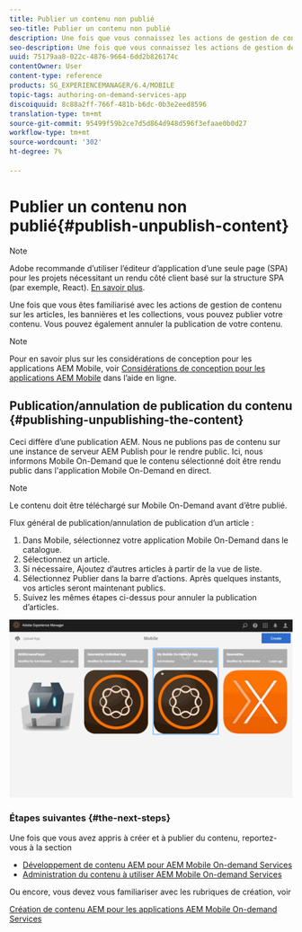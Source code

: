 ```yaml
---
title: Publier un contenu non publié
seo-title: Publier un contenu non publié
description: Une fois que vous connaissez les actions de gestion de contenu sur les articles, bannières et collections, suivez cette page pour savoir comment publier votre contenu. Vous pouvez également annuler la publication de votre contenu.
seo-description: Une fois que vous connaissez les actions de gestion de contenu sur les articles, bannières et collections, suivez cette page pour savoir comment publier votre contenu. Vous pouvez également annuler la publication de votre contenu.
uuid: 75179aa8-022c-4876-9664-6dd2b826174c
contentOwner: User
content-type: reference
products: SG_EXPERIENCEMANAGER/6.4/MOBILE
topic-tags: authoring-on-demand-services-app
discoiquuid: 8c88a2ff-766f-481b-b6dc-0b3e2eed8596
translation-type: tm+mt
source-git-commit: 95499f59b2ce7d5d864d948d596f3efaae0b0d27
workflow-type: tm+mt
source-wordcount: '302'
ht-degree: 7%

---
```



# Publier un contenu non publié{#publish-unpublish-content}

>[!NOTE]
>
>Adobe recommande d’utiliser l’éditeur d’application d’une seule page (SPA) pour les projets nécessitant un rendu côté client basé sur la structure SPA (par exemple, React). [En savoir plus](/help/sites-developing/spa-overview.md).

Une fois que vous êtes familiarisé avec les actions de gestion de contenu sur les articles, les bannières et les collections, vous pouvez publier votre contenu. Vous pouvez également annuler la publication de votre contenu.

>[!NOTE]
>
>Pour en savoir plus sur les considérations de conception pour les applications AEM Mobile, voir [Considérations de conception pour les applications AEM Mobile](https://helpx.adobe.com/digital-publishing-solution/help/design-app.html) dans l’aide en ligne.

## Publication/annulation de publication du contenu {#publishing-unpublishing-the-content}

Ceci diffère d’une publication AEM. Nous ne publions pas de contenu sur une instance de serveur AEM Publish pour le rendre public. Ici, nous informons Mobile On-Demand que le contenu sélectionné doit être rendu public dans l&#39;application Mobile On-Demand en direct.

>[!NOTE]
>
>Le contenu doit être téléchargé sur Mobile On-Demand avant d’être publié.

Flux général de publication/annulation de publication d’un article :

1. Dans Mobile, sélectionnez votre application Mobile On-Demand dans le catalogue.
1. Sélectionnez un article.
1. Si nécessaire, Ajoutez d’autres articles à partir de la vue de liste.
1. Sélectionnez Publier dans la barre d’actions. Après quelques instants, vos articles seront maintenant publics.
1. Suivez les mêmes étapes ci-dessus pour annuler la publication d’articles.

<!-- FAIL >>[!NOTE]
>
>Generally, you should preflight before publishing. See [Previewing with Preflight](/content/docs/en/aem/6-3/administer/mobile-apps/aem-mobile/previewing-with-preflight-on-demand-services.md) for more details.-->

![chlimage_1-9](assets/chlimage_1-9.gif)

### Étapes suivantes {#the-next-steps}

Une fois que vous avez appris à créer et à publier du contenu, reportez-vous à la section

* [Développement de contenu AEM pour AEM Mobile On-demand Services](/help/mobile/aem-mobile-on-demand.md)
* [Administration du contenu à utiliser AEM Mobile On-demand Services](/help/mobile/aem-mobile.md)

Ou encore, vous devez vous familiariser avec les rubriques de création, voir

[Création de contenu AEM pour les applications AEM Mobile On-demand Services](/help/mobile/mobile-apps-ondemand.md)
